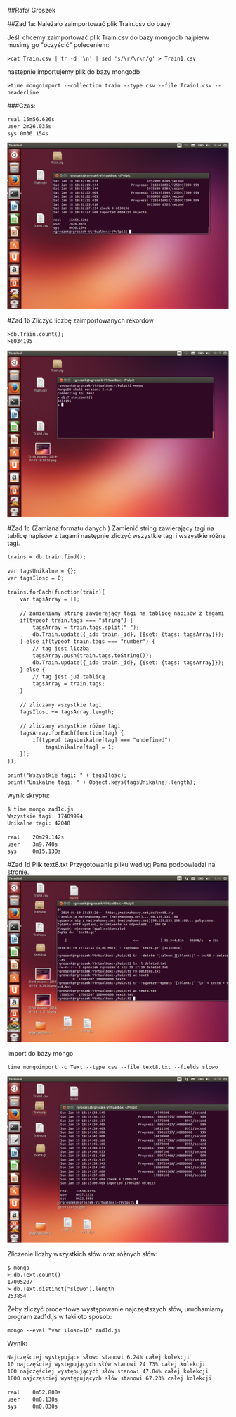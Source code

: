 ##Rafał Groszek

##Zad 1a:
Należało zaimportować plik Train.csv do bazy 

Jeśli chcemy zaimportować plik Train.csv do bazy mongodb najpierw musimy go "oczyścić" poleceniem:
```
>cat Train.csv | tr -d '\n' | sed 's/\r/\r\n/g' > Train1.csv
```

następnie importujemy plik do bazy mongodb
```
>time mongoimport --collection train --type csv --file Train1.csv --headerline
```

###Czas:
```
real 15m56.626s
user 2m26.035s
sys 0m36.154s
```
![img](../../images/rgroszek/1.png)

#Zad 1b 
Zliczyć liczbę zaimportowanych rekordów
```
>db.Train.count()​;
>6034195
```
![img](../../images/rgroszek/2.png)

#Zad 1c 
(Zamiana formatu danych.) Zamienić string zawierający tagi na tablicę napisów z tagami następnie zliczyć wszystkie tagi i wszystkie różne tagi.
```
trains = db.train.find();

var tagsUnikalne = {};
var tagsIlosc = 0;

trains.forEach(function(train){
    var tagsArray = [];

    // zamieniamy string zawierający tagi na tablicę napisów z tagami
    if(typeof train.tags === "string") {
        tagsArray = train.tags.split(" ");
        db.Train.update({_id: train._id}, {$set: {tags: tagsArray}});
    } else if(typeof train.tags === "number") {
        // tag jest liczbą
        tagsArray.push(train.tags.toString());
        db.Train.update({_id: train._id}, {$set: {tags: tagsArray}});
    } else {
        // tag jest już tablicą
        tagsArray = train.tags;
    }

    // zliczamy wszystkie tagi
    tagsIlosc += tagsArray.length;

    // zliczamy wszystkie różne tagi
    tagsArray.forEach(function(tag) {
        if(typeof tagsUnikalne[tag] === "undefined")
            tagsUnikalne[tag] = 1;
    });
});

print("Wszystkie tagi: " + tagsIlosc);
print("Unikalne tagi: " + Object.keys(tagsUnikalne).length);
```

wynik skryptu:
```
$ time mongo zad1c.js
Wszystkie tagi: 17409994
Unikalne tagi: 42048

real	20m29.142s
user	3m9.740s
sys 	0m15.130s
```

#Zad 1d Plik text8.txt
Przygotowanie pliku wedlug Pana podpowiedzi na stronie.
![img](../../images/rgroszek/3.png)

Import do bazy mongo
```
time mongoimport -c Text --type csv --file text8.txt --fields slowo
```
![img](../../images/rgroszek/4.png)

Zliczenie liczby wszystkich słów oraz różnych słów:
```
$ mongo
> db.Text.count()
17005207
> db.Text.distinct("slowo").length
253854
```

Żeby zliczyć procentowe występowanie najczęstszych słów, uruchamiamy program zad1d.js w taki oto sposob:
```
mongo --eval "var ilosc=10" zad1d.js
```

Wynik:
```
Najczęściej występujące słowo stanowi 6.24% całej kolekcji
10 najczęściej występujących słów stanowi 24.73% całej kolekcji
100 najczęściej występujących słów stanowi 47.04% całej kolekcji
1000 najczęściej występujących słów stanowi 67.23% całej kolekcji

real	0m52.800s
user	0m0.130s
sys 	0m0.030s
```

